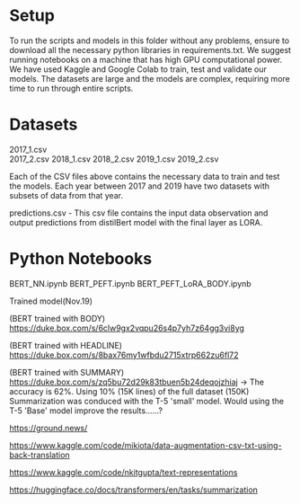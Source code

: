 # Setup
To run the scripts and models in this folder without any problems, ensure to download all the necessary python libraries in requirements.txt. We suggest running notebooks on a machine that has high GPU computational power. We have used Kaggle and Google Colab to train, test and validate our models. The datasets are large and the models are complex, requiring more time to run through entire scripts.

# Datasets
2017_1.csv \
2017_2.csv
2018_1.csv
2018_2.csv
2019_1.csv
2019_2.csv

Each of the CSV files above contains the necessary data to train and test the models. Each year between 2017 and 2019 have two datasets with subsets of data from that year.

predictions.csv - This csv file contains the input data observation and output predictions from distilBert model with the final layer as LORA.

# Python Notebooks
BERT_NN.ipynb
BERT_PEFT.ipynb
BERT_PEFT_LoRA_BODY.ipynb


Trained model(Nov.19)

(BERT trained with BODY) https://duke.box.com/s/6clw9gx2vqpu26s4p7yh7z64gg3vi8yg

(BERT trained with HEADLINE) https://duke.box.com/s/8bax76my1wfbdu2715xtrp662zu6fl72

(BERT trained with SUMMARY) https://duke.box.com/s/zq5bu72d29k83tbuen5b24deqojzhiaj
 -> The accuracy is 62%. Using 10% (15K lines) of the full dataset (150K)
    Summarization was conduced with the T-5 'small' model. Would using the T-5 'Base' model improve the results......?


https://ground.news/

https://www.kaggle.com/code/mikiota/data-augmentation-csv-txt-using-back-translation

https://www.kaggle.com/code/nkitgupta/text-representations

https://huggingface.co/docs/transformers/en/tasks/summarization
